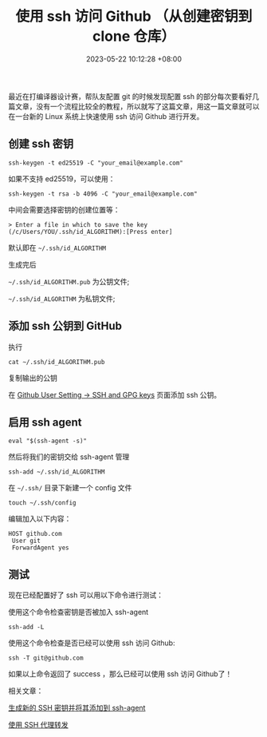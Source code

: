﻿---
title: 使用 ssh 访问 Github （从创建密钥到 clone 仓库）
date: 2023-05-22 10:12:28 +08:00
categories:
- Tip
tags: 
- Git
- Github
- ssh
---


最近在打编译器设计赛，帮队友配置 git 的时候发现配置 ssh 的部分每次要看好几篇文章，没有一个流程比较全的教程，所以就写了这篇文章，用这一篇文章就可以在一台新的 Linux 系统上快速使用 ssh 访问 Github 进行开发。

## 创建 ssh 密钥

```shell
ssh-keygen -t ed25519 -C "your_email@example.com"
```

如果不支持 ed25519，可以使用：

```shell
ssh-keygen -t rsa -b 4096 -C "your_email@example.com"
```

中间会需要选择密钥的创建位置等：

```text
> Enter a file in which to save the key (/c/Users/YOU/.ssh/id_ALGORITHM):[Press enter]
```

默认即在 `~/.ssh/id_ALGORITHM`

生成完后

`~/.ssh/id_ALGORITHM.pub` 为公钥文件;

`~/.ssh/id_ALGORITHM` 为私钥文件;

## 添加 ssh 公钥到 GitHub

执行

```shell
cat ~/.ssh/id_ALGORITHM.pub
```

复制输出的公钥

在 [Github User Setting -> SSH and GPG keys](https://github.com/settings/keys) 页面添加 ssh 公钥。

## 启用 ssh agent

```shell
eval "$(ssh-agent -s)"
```

然后将我们的密钥交给 ssh-agent 管理

```shell
ssh-add ~/.ssh/id_ALGORITHM
```

在 `~/.ssh/` 目录下新建一个 config 文件

```shell
touch ~/.ssh/config
```

编辑加入以下内容：

```
HOST github.com
 User git
 ForwardAgent yes
```

## 测试

现在已经配置好了 ssh 可以用以下命令进行测试：

使用这个命令检查密钥是否被加入 ssh-agent

```shell
ssh-add -L
```

使用这个命令检查是否已经可以使用 ssh 访问 Github:

```shell
ssh -T git@github.com
```

如果以上命令返回了 success ，那么已经可以使用 ssh 访问 Github了！

相关文章：

[生成新的 SSH 密钥并将其添加到 ssh-agent](https://docs.github.com/zh/authentication/connecting-to-github-with-ssh/generating-a-new-ssh-key-and-adding-it-to-the-ssh-agent)

[使用 SSH 代理转发](https://docs.github.com/zh/authentication/connecting-to-github-with-ssh/using-ssh-agent-forwarding)
